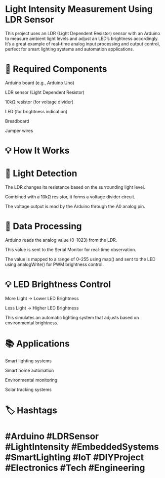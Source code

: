 
# Light Intensity Measurement Using LDR Sensor

This project uses an LDR (Light Dependent Resistor) sensor with an Arduino to measure ambient light levels and adjust an LED’s brightness accordingly. It’s a great example of real-time analog input processing and output control, perfect for smart lighting systems and automation applications.

# 🔧 Required Components

Arduino board (e.g., Arduino Uno)

LDR sensor (Light Dependent Resistor)

10kΩ resistor (for voltage divider)

LED (for brightness indication)

Breadboard

Jumper wires

# 💡 How It Works

# 🔦 Light Detection 
The LDR changes its resistance based on the surrounding light level.

Combined with a 10kΩ resistor, it forms a voltage divider circuit.

The voltage output is read by the Arduino through the A0 analog pin.
# 🧠 Data Processing
Arduino reads the analog value (0–1023) from the LDR.

This value is sent to the Serial Monitor for real-time observation.

The value is mapped to a range of 0–255 using map() and sent to the LED using analogWrite() for PWM brightness control.
# 💡 LED Brightness Control
More Light → Lower LED Brightness

Less Light → Higher LED Brightness

This simulates an automatic lighting system that adjusts based on environmental brightness.
# 📚 Applications
Smart lighting systems

Smart home automation

Environmental monitoring

Solar tracking systems
# 🏷️ Hashtags
# #Arduino #LDRSensor #LightIntensity #EmbeddedSystems #SmartLighting #IoT #DIYProject #Electronics #Tech #Engineering
